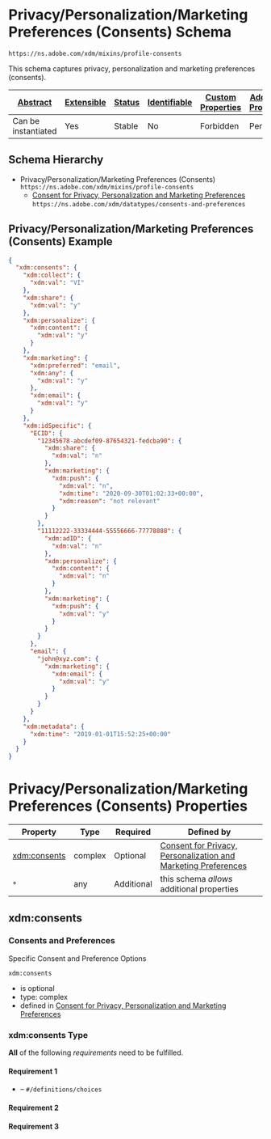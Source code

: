 
# Privacy/Personalization/Marketing Preferences (Consents) Schema

```
https://ns.adobe.com/xdm/mixins/profile-consents
```

This schema captures privacy, personalization and marketing preferences (consents).

| [Abstract](../../../abstract.md) | [Extensible](../../../extensions.md) | [Status](../../../status.md) | [Identifiable](../../../id.md) | [Custom Properties](../../../extensions.md) | [Additional Properties](../../../extensions.md) | Defined In |
|----------------------------------|--------------------------------------|------------------------------|--------------------------------|---------------------------------------------|-------------------------------------------------|------------|
| Can be instantiated | Yes | Stable | No | Forbidden | Permitted | [mixins/profile/profile-consents.schema.json](mixins/profile/profile-consents.schema.json) |
## Schema Hierarchy

* Privacy/Personalization/Marketing Preferences (Consents) `https://ns.adobe.com/xdm/mixins/profile-consents`
  * [Consent for Privacy, Personalization and Marketing Preferences](../../datatypes/consent-preferences.schema.md) `https://ns.adobe.com/xdm/datatypes/consents-and-preferences`


## Privacy/Personalization/Marketing Preferences (Consents) Example
```json
{
  "xdm:consents": {
    "xdm:collect": {
      "xdm:val": "VI"
    },
    "xdm:share": {
      "xdm:val": "y"
    },
    "xdm:personalize": {
      "xdm:content": {
        "xdm:val": "y"
      }
    },
    "xdm:marketing": {
      "xdm:preferred": "email",
      "xdm:any": {
        "xdm:val": "y"
      },
      "xdm:email": {
        "xdm:val": "y"
      }
    },
    "xdm:idSpecific": {
      "ECID": {
        "12345678-abcdef09-87654321-fedcba90": {
          "xdm:share": {
            "xdm:val": "n"
          },
          "xdm:marketing": {
            "xdm:push": {
              "xdm:val": "n",
              "xdm:time": "2020-09-30T01:02:33+00:00",
              "xdm:reason": "not relevant"
            }
          }
        },
        "11112222-33334444-55556666-77778888": {
          "xdm:adID": {
            "xdm:val": "n"
          },
          "xdm:personalize": {
            "xdm:content": {
              "xdm:val": "n"
            }
          },
          "xdm:marketing": {
            "xdm:push": {
              "xdm:val": "y"
            }
          }
        }
      },
      "email": {
        "john@xyz.com": {
          "xdm:marketing": {
            "xdm:email": {
              "xdm:val": "y"
            }
          }
        }
      }
    },
    "xdm:metadata": {
      "xdm:time": "2019-01-01T15:52:25+00:00"
    }
  }
}
```

# Privacy/Personalization/Marketing Preferences (Consents) Properties

| Property | Type | Required | Defined by |
|----------|------|----------|------------|
| [xdm:consents](#xdmconsents) | complex | Optional | [Consent for Privacy, Personalization and Marketing Preferences](../../datatypes/consent-preferences.schema.md#xdmconsents) |
| `*` | any | Additional | this schema *allows* additional properties |

## xdm:consents
### Consents and Preferences

Specific Consent and Preference Options

`xdm:consents`
* is optional
* type: complex
* defined in [Consent for Privacy, Personalization and Marketing Preferences](../../datatypes/consent-preferences.schema.md#xdmconsents)

### xdm:consents Type


**All** of the following *requirements* need to be fulfilled.


#### Requirement 1


* []() – `#/definitions/choices`


#### Requirement 2



#### Requirement 3






